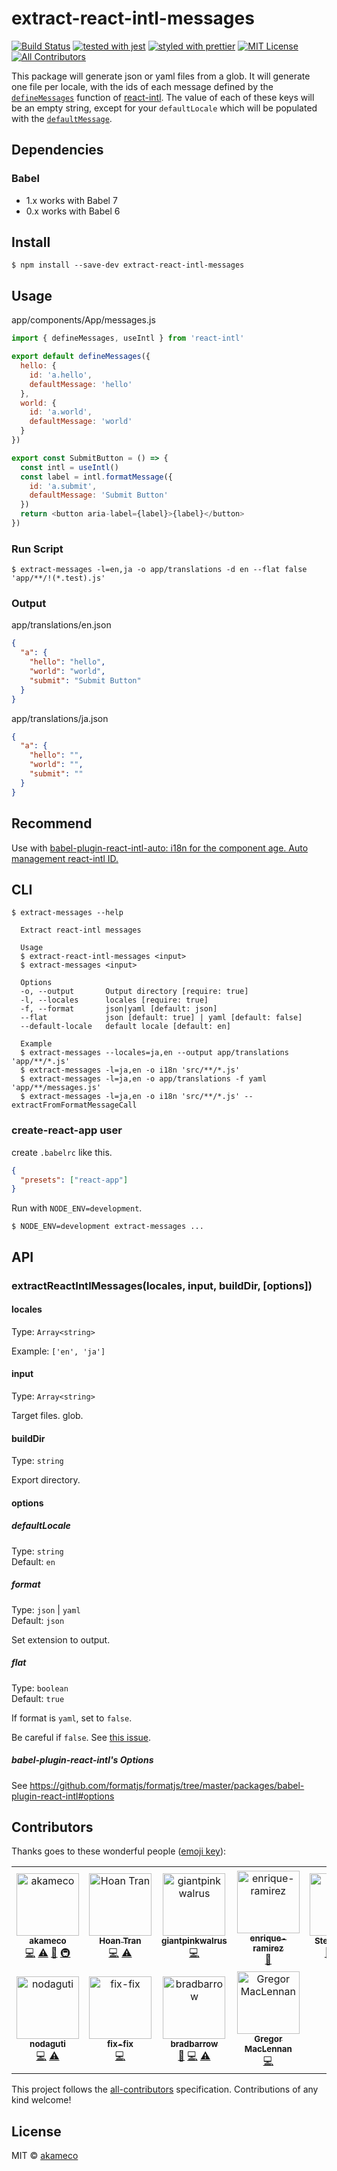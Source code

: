 # extract-react-intl-messages

[![Build Status](https://travis-ci.org/akameco/extract-react-intl-messages.svg?branch=master)](https://travis-ci.org/akameco/extract-react-intl-messages)
[![tested with jest](https://img.shields.io/badge/tested_with-jest-99424f.svg)](https://github.com/facebook/jest)
[![styled with prettier](https://img.shields.io/badge/styled_with-prettier-ff69b4.svg)](https://github.com/prettier/prettier)
[![MIT License](https://img.shields.io/npm/l/nps.svg?style=flat-square)](./license)
[![All Contributors](https://img.shields.io/badge/all_contributors-11-orange.svg?style=flat-square)](#contributors-)

This package will generate json or yaml files from a glob. It will generate one file per locale, with the ids of each message defined by the [`defineMessages`](https://github.com/yahoo/react-intl/wiki/API#definemessages) function of [react-intl](https://github.com/yahoo/react-intl). The value of each of these keys will be an empty string, except for your `defaultLocale` which will be populated with the [`defaultMessage`](https://github.com/yahoo/react-intl/wiki/API#message-descriptor).

## Dependencies

### Babel

- 1.x works with Babel 7
- 0.x works with Babel 6

## Install

```
$ npm install --save-dev extract-react-intl-messages
```

## Usage

app/components/App/messages.js

```js
import { defineMessages, useIntl } from 'react-intl'

export default defineMessages({
  hello: {
    id: 'a.hello',
    defaultMessage: 'hello'
  },
  world: {
    id: 'a.world',
    defaultMessage: 'world'
  }
})

export const SubmitButton = () => {
  const intl = useIntl()
  const label = intl.formatMessage({
    id: 'a.submit',
    defaultMessage: 'Submit Button'
  })
  return <button aria-label={label}>{label}</button>
})
```

### Run Script

```
$ extract-messages -l=en,ja -o app/translations -d en --flat false 'app/**/!(*.test).js'
```

### Output

app/translations/en.json

```json
{
  "a": {
    "hello": "hello",
    "world": "world",
    "submit": "Submit Button"
  }
}
```

app/translations/ja.json

```json
{
  "a": {
    "hello": "",
    "world": "",
    "submit": ""
  }
}
```

## Recommend

Use with [babel-plugin-react-intl-auto: i18n for the component age. Auto management react-intl ID.](https://github.com/akameco/babel-plugin-react-intl-auto)

## CLI

```console
$ extract-messages --help

  Extract react-intl messages

  Usage
  $ extract-react-intl-messages <input>
  $ extract-messages <input>

  Options
  -o, --output       Output directory [require: true]
  -l, --locales      locales [require: true]
  -f, --format       json|yaml [default: json]
  --flat             json [default: true] | yaml [default: false]
  --default-locale   default locale [default: en]

  Example
  $ extract-messages --locales=ja,en --output app/translations 'app/**/*.js'
  $ extract-messages -l=ja,en -o i18n 'src/**/*.js'
  $ extract-messages -l=ja,en -o app/translations -f yaml 'app/**/messages.js'
  $ extract-messages -l=ja,en -o i18n 'src/**/*.js' --extractFromFormatMessageCall
```

### create-react-app user

create `.babelrc` like this.

```json
{
  "presets": ["react-app"]
}
```

Run with `NODE_ENV=development`.

```
$ NODE_ENV=development extract-messages ...
```

## API

### extractReactIntlMessages(locales, input, buildDir, [options])

#### locales

Type: `Array<string>`

Example: `['en', 'ja']`

#### input

Type: `Array<string>`

Target files.
glob.

#### buildDir

Type: `string`

Export directory.

#### options

##### defaultLocale

Type: `string`<br>
Default: `en`

##### format

Type: `json` | `yaml`<br>
Default: `json`

Set extension to output.

##### flat

Type: `boolean`<br>
Default: `true`

If format is `yaml`, set to `false`.

Be careful if `false`.
See [this issue](https://github.com/akameco/extract-react-intl-messages/issues/3).

##### babel-plugin-react-intl's Options

See https://github.com/formatjs/formatjs/tree/master/packages/babel-plugin-react-intl#options

## Contributors

Thanks goes to these wonderful people ([emoji key](https://github.com/kentcdodds/all-contributors#emoji-key)):

<!-- ALL-CONTRIBUTORS-LIST:START - Do not remove or modify this section -->
<!-- prettier-ignore-start -->
<!-- markdownlint-disable -->
<table>
  <tr>
    <td align="center"><a href="http://akameco.github.io"><img src="https://avatars2.githubusercontent.com/u/4002137?v=4" width="100px;" alt="akameco"/><br /><sub><b>akameco</b></sub></a><br /><a href="https://github.com/akameco/extract-react-intl-messages/commits?author=akameco" title="Code">💻</a> <a href="https://github.com/akameco/extract-react-intl-messages/commits?author=akameco" title="Tests">⚠️</a> <a href="https://github.com/akameco/extract-react-intl-messages/commits?author=akameco" title="Documentation">📖</a> <a href="#infra-akameco" title="Infrastructure (Hosting, Build-Tools, etc)">🚇</a></td>
    <td align="center"><a href="http://hoantran.info"><img src="https://avatars3.githubusercontent.com/u/13161875?v=4" width="100px;" alt="Hoan Tran"/><br /><sub><b>Hoan Tran</b></sub></a><br /><a href="https://github.com/akameco/extract-react-intl-messages/commits?author=hoantran-it" title="Code">💻</a> <a href="https://github.com/akameco/extract-react-intl-messages/commits?author=hoantran-it" title="Tests">⚠️</a></td>
    <td align="center"><a href="https://github.com/giantpinkwalrus"><img src="https://avatars1.githubusercontent.com/u/3383240?v=4" width="100px;" alt="giantpinkwalrus"/><br /><sub><b>giantpinkwalrus</b></sub></a><br /><a href="https://github.com/akameco/extract-react-intl-messages/commits?author=giantpinkwalrus" title="Code">💻</a></td>
    <td align="center"><a href="https://github.com/enrique-ramirez"><img src="https://avatars3.githubusercontent.com/u/1190640?v=4" width="100px;" alt="enrique-ramirez"/><br /><sub><b>enrique-ramirez</b></sub></a><br /><a href="https://github.com/akameco/extract-react-intl-messages/commits?author=enrique-ramirez" title="Documentation">📖</a></td>
    <td align="center"><a href="http://stefan-gojan.de"><img src="https://avatars2.githubusercontent.com/u/163128?v=4" width="100px;" alt="Stefan Gojan"/><br /><sub><b>Stefan Gojan</b></sub></a><br /><a href="https://github.com/akameco/extract-react-intl-messages/issues?q=author%3Ahoschi" title="Bug reports">🐛</a> <a href="https://github.com/akameco/extract-react-intl-messages/commits?author=hoschi" title="Code">💻</a> <a href="https://github.com/akameco/extract-react-intl-messages/commits?author=hoschi" title="Tests">⚠️</a></td>
    <td align="center"><a href="https://lithe.net"><img src="https://avatars1.githubusercontent.com/u/857744?v=4" width="100px;" alt="Solomon English"/><br /><sub><b>Solomon English</b></sub></a><br /><a href="https://github.com/akameco/extract-react-intl-messages/commits?author=solomon23" title="Code">💻</a></td>
    <td align="center"><a href="https://github.com/Filson14"><img src="https://avatars1.githubusercontent.com/u/4540538?v=4" width="100px;" alt="Filip "Filson" Pasternak"/><br /><sub><b>Filip "Filson" Pasternak</b></sub></a><br /><a href="https://github.com/akameco/extract-react-intl-messages/commits?author=Filson14" title="Code">💻</a></td>
  </tr>
  <tr>
    <td align="center"><a href="http://about.me/nodaguti"><img src="https://avatars0.githubusercontent.com/u/27622?v=4" width="100px;" alt="nodaguti"/><br /><sub><b>nodaguti</b></sub></a><br /><a href="https://github.com/akameco/extract-react-intl-messages/commits?author=nodaguti" title="Code">💻</a> <a href="https://github.com/akameco/extract-react-intl-messages/commits?author=nodaguti" title="Tests">⚠️</a></td>
    <td align="center"><a href="https://github.com/fix-fix"><img src="https://avatars1.githubusercontent.com/u/11943024?v=4" width="100px;" alt="fix-fix"/><br /><sub><b>fix-fix</b></sub></a><br /><a href="https://github.com/akameco/extract-react-intl-messages/commits?author=fix-fix" title="Code">💻</a></td>
    <td align="center"><a href="http://bradbarrow.com"><img src="https://avatars3.githubusercontent.com/u/1264276?v=4" width="100px;" alt="bradbarrow"/><br /><sub><b>bradbarrow</b></sub></a><br /><a href="https://github.com/akameco/extract-react-intl-messages/issues?q=author%3Abradbarrow" title="Bug reports">🐛</a> <a href="https://github.com/akameco/extract-react-intl-messages/commits?author=bradbarrow" title="Code">💻</a> <a href="https://github.com/akameco/extract-react-intl-messages/commits?author=bradbarrow" title="Tests">⚠️</a></td>
    <td align="center"><a href="http://ddem.us/"><img src="https://avatars1.githubusercontent.com/u/290457?v=4" width="100px;" alt="Gregor MacLennan"/><br /><sub><b>Gregor MacLennan</b></sub></a><br /><a href="https://github.com/akameco/extract-react-intl-messages/commits?author=gmaclennan" title="Code">💻</a></td>
  </tr>
</table>

<!-- markdownlint-enable -->
<!-- prettier-ignore-end -->

<!-- ALL-CONTRIBUTORS-LIST:END -->

This project follows the [all-contributors](https://github.com/kentcdodds/all-contributors) specification. Contributions of any kind welcome!

## License

MIT © [akameco](http://akameco.github.io)

